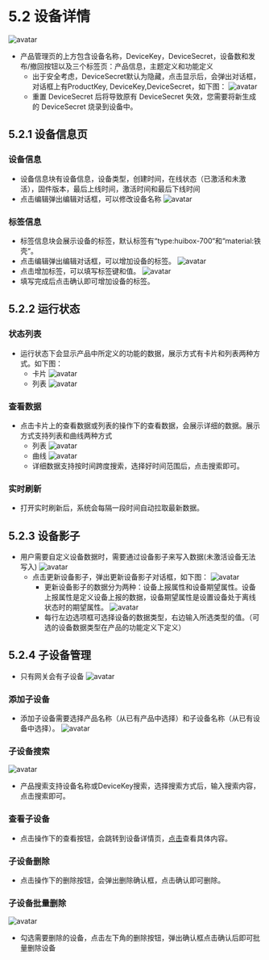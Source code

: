 # 5.2 设备详情
![avatar](./images/deviceDetail.jpg)
* 产品管理页的上方包含设备名称，DeviceKey，DeviceSecret，设备数和发布/撤回按钮以及三个标签页：产品信息，主题定义和功能定义
    * 出于安全考虑，DeviceSecret默认为隐藏，点击显示后，会弹出对话框，对话框上有ProductKey, DeviceKey,DeviceSecret，如下图：
    ![avatar](./images/deviceSecret.jpg)
    * 重置 DeviceSecret 后将导致原有 DeviceSecret 失效，您需要将新生成的 DeviceSecret 烧录到设备中。
    
## 5.2.1 设备信息页
### 设备信息
* 设备信息块有设备信息，设备类型，创建时间，在线状态（已激活和未激活），固件版本，最后上线时间，激活时间和最后下线时间
* 点击编辑弹出编辑对话框，可以修改设备名称
![avatar](./images/deviceInfoEdit.jpg)

### 标签信息
* 标签信息块会展示设备的标签，默认标签有“type:huibox-700“和“material:铁壳“。
* 点击编辑弹出编辑对话框，可以增加设备的标签。
![avatar](./images/tagEdit.jpg)
* 点击增加标签，可以填写标签键和值。
![avatar](./images/tagAdd.jpg)
* 填写完成后点击确认即可增加设备的标签。

## 5.2.2 运行状态
### 状态列表
* 运行状态下会显示产品中所定义的功能的数据，展示方式有卡片和列表两种方式。如下图：
    * 卡片
    ![avatar](./images/runningRecord.jpg)
    * 列表
    ![avatar](./images/runningRecord01.jpg)
    
### 查看数据
* 点击卡片上的查看数据或列表的操作下的查看数据，会展示详细的数据。展示方式支持列表和曲线两种方式
    * 列表
    ![avatar](./images/viewData.jpg)
    * 曲线
    ![avatar](./images/viewData02.jpg)
    * 详细数据支持按时间跨度搜索，选择好时间范围后，点击搜索即可。
    
### 实时刷新
* 打开实时刷新后，系统会每隔一段时间自动拉取最新数据。

## 5.2.3 设备影子
* 用户需要自定义设备数据时，需要通过设备影子来写入数据(未激活设备无法写入)
    ![avatar](./images/deviceShadow.jpg)
    * 点击更新设备影子，弹出更新设备影子对话框，如下图：
      ![avatar](./images/updateShadow.jpg)
      * 更新设备影子的数据分为两种：设备上报属性和设备期望属性。设备上报属性是定义设备上报的数据，设备期望属性是设置设备处于离线状态时的期望属性。
      ![avatar](./images/DeviceShadowSelect.jpg)
      * 每行左边选项框可选择设备的数据类型，右边输入所选类型的值。（可选的设备数据类型在产品的功能定义下定义）
      
      
## 5.2.4 子设备管理
* 只有网关会有子设备
![avatar](./images/childList.jpg)

### 添加子设备
* 添加子设备需要选择产品名称（从已有产品中选择）和子设备名称（从已有设备中选择）。
![avatar](./images/childAdd.jpg)

### 子设备搜索
![avatar](./images/childSearch.jpg)
* 产品搜索支持设备名称或DeviceKey搜索，选择搜索方式后，输入搜索内容，点击搜索即可。

### 查看子设备
* 点击操作下的查看按钮，会跳转到设备详情页，[点击](/device/deviceDetail.html#_5-2-1-设备信息页 "设备信息页")查看具体内容。

### 子设备删除
* 点击操作下的删除按钮，会弹出删除确认框，点击确认即可删除。

### 子设备批量删除
![avatar](./images/childDelete.jpg)
* 勾选需要删除的设备，点击左下角的删除按钮，弹出确认框点击确认后即可批量删除设备

